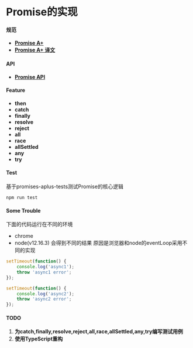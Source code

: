 # Promise的实现

#### 规范
- **[Promise A+](https://promisesaplus.com/)**
- **[Promise A+ 译文](https://www.ituring.com.cn/article/66566)**

#### API
- **[Promise API](http://es6.ruanyifeng.com/#docs/promise)**

#### Feature
-	**then**
- **catch**
- **finally**
- **resolve**
- **reject**
-	**all**
-	**race**
- **allSettled**
- **any**
- **try**

#### Test
基于promises-aplus-tests测试Promise的核心逻辑
```Shell
npm run test
```

#### Some Trouble
下面的代码运行在不同的环境
-	chrome
-	node(v12.16.3)
会得到不同的结果
原因是浏览器和node的eventLoop采用不同的实现

```JavaScript
setTimeout(function() {
	console.log('async1');
	throw 'async1 error';
});

setTimeout(function() {
	console.log('async2');
	throw 'async2 error';
});
```

#### TODO
1.	**为catch,finally,resolve,reject,all,race,allSettled,any,try编写测试用例**
2.	**使用TypeScript重构**
